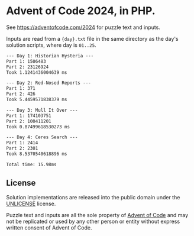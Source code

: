 # Advent of Code 2024, in PHP.

See https://adventofcode.com/2024 for puzzle text and inputs.

Inputs are read from a `{day}.txt` file in the same directory as the day's solution scripts, where day is `01..25`.

```txt
--- Day 1: Historian Hysteria ---
Part 1: 1506483
Part 2: 23126924
Took 1.1241436004639 ms

--- Day 2: Red-Nosed Reports ---
Part 1: 371
Part 2: 426
Took 5.4459571838379 ms

--- Day 3: Mull It Over ---
Part 1: 174103751
Part 2: 100411201
Took 0.87499618530273 ms

--- Day 4: Ceres Search ---
Part 1: 2414
Part 2: 2301
Took 8.5370540618896 ms

Total time: 15.98ms
```

## License

Solution implementations are released into the public domain under the [UNLICENSE](/UNLICENSE) license.

Puzzle text and inputs are all the sole property of [Advent of Code](https://adventofcode.com/) and may not be replicated or used by any other person or entity without express written consent of Advent of Code.
